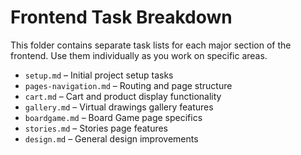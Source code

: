 # Frontend Task Breakdown

This folder contains separate task lists for each major section of the frontend. Use them individually as you work on specific areas.

- `setup.md` – Initial project setup tasks
- `pages-navigation.md` – Routing and page structure
- `cart.md` – Cart and product display functionality
- `gallery.md` – Virtual drawings gallery features
- `boardgame.md` – Board Game page specifics
- `stories.md` – Stories page features
- `design.md` – General design improvements
